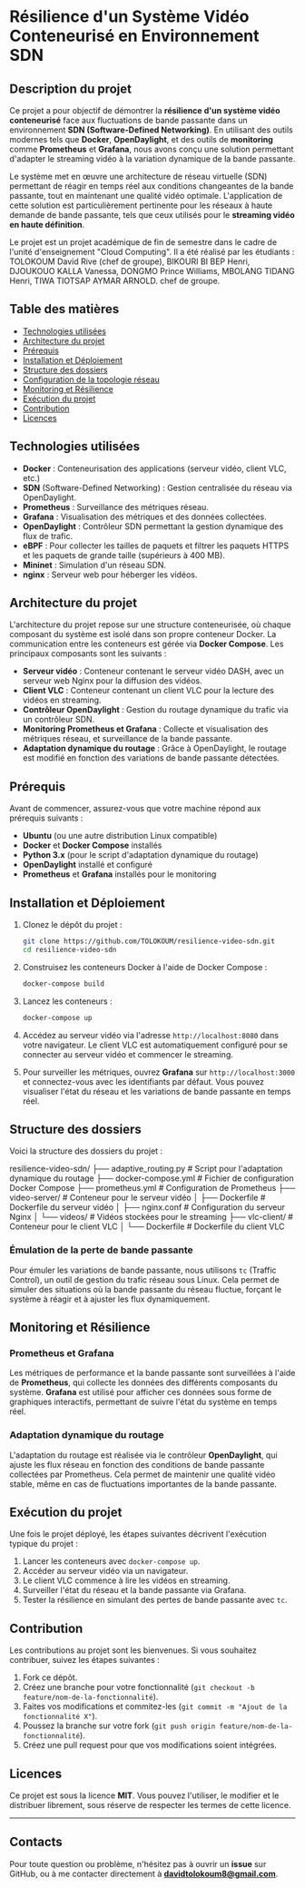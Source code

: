 # Résilience d'un Système Vidéo Conteneurisé en Environnement SDN

## Description du projet

Ce projet a pour objectif de démontrer la **résilience d'un système vidéo conteneurisé** face aux fluctuations de bande passante dans un environnement **SDN (Software-Defined Networking)**. En utilisant des outils modernes tels que **Docker**, **OpenDaylight**, et des outils de **monitoring** comme **Prometheus** et **Grafana**, nous avons conçu une solution permettant d'adapter le streaming vidéo à la variation dynamique de la bande passante.

Le système met en œuvre une architecture de réseau virtuelle (SDN) permettant de réagir en temps réel aux conditions changeantes de la bande passante, tout en maintenant une qualité vidéo optimale. L'application de cette solution est particulièrement pertinente pour les réseaux à haute demande de bande passante, tels que ceux utilisés pour le **streaming vidéo en haute définition**.

Le projet est un projet académique de fin de semestre dans le cadre de l'unité d'enseignement "Cloud Computing".
Il a été réalisé par les étudiants : TOLOKOUM David Rive (chef de groupe), BIKOURI BI BEP Henri, DJOUKOUO KALLA Vanessa, DONGMO Prince Williams, MBOLANG TIDANG Henri, TIWA TIOTSAP AYMAR ARNOLD. chef de groupe.

## Table des matières

- [Technologies utilisées](#technologies-utilisées)
- [Architecture du projet](#architecture-du-projet)
- [Prérequis](#prérequis)
- [Installation et Déploiement](#installation-et-déploiement)
- [Structure des dossiers](#structure-des-dossiers)
- [Configuration de la topologie réseau](#configuration-de-la-topologie-réseau)
- [Monitoring et Résilience](#monitoring-et-résilience)
- [Exécution du projet](#exécution-du-projet)
- [Contribution](#contribution)
- [Licences](#licences)

## Technologies utilisées

- **Docker** : Conteneurisation des applications (serveur vidéo, client VLC, etc.)
- **SDN** (Software-Defined Networking) : Gestion centralisée du réseau via OpenDaylight.
- **Prometheus** : Surveillance des métriques réseau.
- **Grafana** : Visualisation des métriques et des données collectées.
- **OpenDaylight** : Contrôleur SDN permettant la gestion dynamique des flux de trafic.
- **eBPF** : Pour collecter les tailles de paquets et filtrer les paquets HTTPS et les paquets de grande taille (supérieurs à 400 MB).
- **Mininet** : Simulation d'un réseau SDN.
- **nginx** : Serveur web pour héberger les vidéos.

## Architecture du projet

L'architecture du projet repose sur une structure conteneurisée, où chaque composant du système est isolé dans son propre conteneur Docker. La communication entre les conteneurs est gérée via **Docker Compose**. Les principaux composants sont les suivants :

- **Serveur vidéo** : Conteneur contenant le serveur vidéo DASH, avec un serveur web Nginx pour la diffusion des vidéos.
- **Client VLC** : Conteneur contenant un client VLC pour la lecture des vidéos en streaming.
- **Contrôleur OpenDaylight** : Gestion du routage dynamique du trafic via un contrôleur SDN.
- **Monitoring Prometheus et Grafana** : Collecte et visualisation des métriques réseau, et surveillance de la bande passante.
- **Adaptation dynamique du routage** : Grâce à OpenDaylight, le routage est modifié en fonction des variations de bande passante détectées.

## Prérequis

Avant de commencer, assurez-vous que votre machine répond aux prérequis suivants :

- **Ubuntu** (ou une autre distribution Linux compatible)
- **Docker** et **Docker Compose** installés
- **Python 3.x** (pour le script d'adaptation dynamique du routage)
- **OpenDaylight** installé et configuré
- **Prometheus** et **Grafana** installés pour le monitoring

## Installation et Déploiement

1. Clonez le dépôt du projet :

    ```bash
    git clone https://github.com/TOLOKOUM/resilience-video-sdn.git
    cd resilience-video-sdn
    ```

2. Construisez les conteneurs Docker à l'aide de Docker Compose :

    ```bash
    docker-compose build
    ```

3. Lancez les conteneurs :

    ```bash
    docker-compose up
    ```

4. Accédez au serveur vidéo via l'adresse `http://localhost:8080` dans votre navigateur. Le client VLC est automatiquement configuré pour se connecter au serveur vidéo et commencer le streaming.

5. Pour surveiller les métriques, ouvrez **Grafana** sur `http://localhost:3000` et connectez-vous avec les identifiants par défaut. Vous pouvez visualiser l'état du réseau et les variations de bande passante en temps réel.

## Structure des dossiers

Voici la structure des dossiers du projet :

resilience-video-sdn/
├── adaptive_routing.py       # Script pour l'adaptation dynamique du routage
├── docker-compose.yml        # Fichier de configuration Docker Compose
├── prometheus.yml            # Configuration de Prometheus
├── video-server/             # Conteneur pour le serveur vidéo
│   ├── Dockerfile            # Dockerfile du serveur vidéo
│   ├── nginx.conf            # Configuration du serveur Nginx
│   └── videos/               # Vidéos stockées pour le streaming
├── vlc-client/               # Conteneur pour le client VLC
│   └── Dockerfile            # Dockerfile du client VLC

### Émulation de la perte de bande passante

Pour émuler les variations de bande passante, nous utilisons `tc` (Traffic Control), un outil de gestion du trafic réseau sous Linux. Cela permet de simuler des situations où la bande passante du réseau fluctue, forçant le système à réagir et à ajuster les flux dynamiquement.

## Monitoring et Résilience

### Prometheus et Grafana

Les métriques de performance et la bande passante sont surveillées à l'aide de **Prometheus**, qui collecte les données des différents composants du système. **Grafana** est utilisé pour afficher ces données sous forme de graphiques interactifs, permettant de suivre l'état du système en temps réel.

### Adaptation dynamique du routage

L'adaptation du routage est réalisée via le contrôleur **OpenDaylight**, qui ajuste les flux réseau en fonction des conditions de bande passante collectées par Prometheus. Cela permet de maintenir une qualité vidéo stable, même en cas de fluctuations importantes de la bande passante.

## Exécution du projet

Une fois le projet déployé, les étapes suivantes décrivent l'exécution typique du projet :

1. Lancer les conteneurs avec `docker-compose up`.
2. Accéder au serveur vidéo via un navigateur.
3. Le client VLC commence à lire les vidéos en streaming.
4. Surveiller l'état du réseau et la bande passante via Grafana.
5. Tester la résilience en simulant des pertes de bande passante avec `tc`.

## Contribution

Les contributions au projet sont les bienvenues. Si vous souhaitez contribuer, suivez les étapes suivantes :

1. Fork ce dépôt.
2. Créez une branche pour votre fonctionnalité (`git checkout -b feature/nom-de-la-fonctionnalité`).
3. Faites vos modifications et commitez-les (`git commit -m "Ajout de la fonctionnalité X"`).
4. Poussez la branche sur votre fork (`git push origin feature/nom-de-la-fonctionnalité`).
5. Créez une pull request pour que vos modifications soient intégrées.

## Licences

Ce projet est sous la licence **MIT**. Vous pouvez l'utiliser, le modifier et le distribuer librement, sous réserve de respecter les termes de cette licence.

---

## Contacts

Pour toute question ou problème, n'hésitez pas à ouvrir un **issue** sur GitHub, ou à me contacter directement à **davidtolokoum8@gmail.com**.
